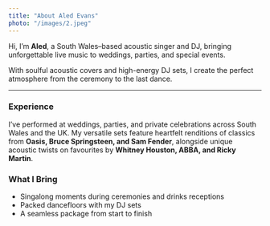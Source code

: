 ```yaml
---
title: "About Aled Evans"
photo: "/images/2.jpeg"
---
```


Hi, I’m **Aled**, a South Wales–based acoustic singer and DJ, bringing unforgettable live music to weddings, parties, and special events.

With soulful acoustic covers and high-energy DJ sets, I create the perfect atmosphere from the ceremony to the last dance.

---

### Experience

I’ve performed at weddings, parties, and private celebrations across South Wales and the UK. My versatile sets feature heartfelt renditions of classics from **Oasis, Bruce Springsteen, and Sam Fender**, alongside unique acoustic twists on favourites by **Whitney Houston, ABBA, and Ricky Martin**.

### What I Bring

- Singalong moments during ceremonies and drinks receptions  
- Packed dancefloors with my DJ sets  
- A seamless package from start to finish
